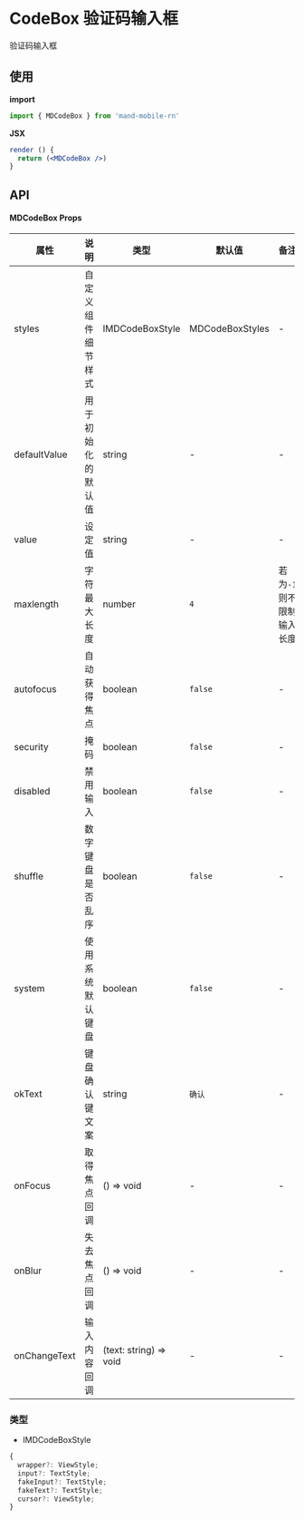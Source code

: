 # CodeBox 验证码输入框

验证码输入框

## 使用

**import**

```javascript
import { MDCodeBox } from 'mand-mobile-rn'
```

**JSX**

```jsx
render () {
  return (<MDCodeBox />)
}
```

## API

#### MDCodeBox Props

| 属性         | 说明               | 类型                   | 默认值          | 备注                     |
| ------------ | ------------------ | ---------------------- | --------------- | ------------------------ |
| styles       | 自定义组件细节样式 | IMDCodeBoxStyle        | MDCodeBoxStyles | -                        |
| defaultValue | 用于初始化的默认值 | string                 | -               | -                        |
| value        | 设定值             | string                 | -               | -                        |
| maxlength    | 字符最大长度       | number                 | `4`             | 若为`-1`则不限制输入长度 |
| autofocus    | 自动获得焦点       | boolean                | `false`         | -                        |
| security     | 掩码               | boolean                | `false`         | -                        |
| disabled     | 禁用输入           | boolean                | `false`         | -                        |
| shuffle      | 数字键盘是否乱序   | boolean                | `false`         | -                        |
| system       | 使用系统默认键盘   | boolean                | `false`         | -                        |
| okText       | 键盘确认键文案     | string                 | `确认`          | -                        |
| onFocus      | 取得焦点回调       | () => void             | -               | -                        |
| onBlur       | 失去焦点回调       | () => void             | -               | -                        |
| onChangeText | 输入内容回调       | (text: string) => void | -               | -                        |

### 类型

- IMDCodeBoxStyle

```js
{
  wrapper?: ViewStyle;
  input?: TextStyle;
  fakeInput?: TextStyle;
  fakeText?: TextStyle;
  cursor?: ViewStyle;
}
```
